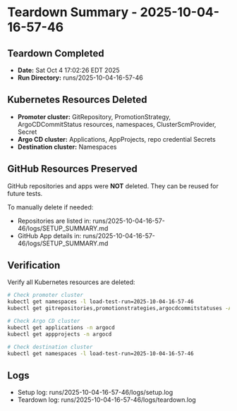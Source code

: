 # Teardown Summary - 2025-10-04-16-57-46

## Teardown Completed
- **Date:** Sat Oct  4 17:02:26 EDT 2025
- **Run Directory:** runs/2025-10-04-16-57-46

## Kubernetes Resources Deleted

- **Promoter cluster:** GitRepository, PromotionStrategy, ArgoCDCommitStatus resources, namespaces, ClusterScmProvider, Secret
- **Argo CD cluster:** Applications, AppProjects, repo credential Secrets
- **Destination cluster:** Namespaces

## GitHub Resources Preserved

GitHub repositories and apps were **NOT** deleted. They can be reused for future tests.

To manually delete if needed:
- Repositories are listed in: runs/2025-10-04-16-57-46/logs/SETUP_SUMMARY.md
- GitHub App details in: runs/2025-10-04-16-57-46/logs/SETUP_SUMMARY.md

## Verification

Verify all Kubernetes resources are deleted:
```bash
# Check promoter cluster
kubectl get namespaces -l load-test-run=2025-10-04-16-57-46
kubectl get gitrepositories,promotionstrategies,argocdcommitstatuses -A

# Check Argo CD cluster
kubectl get applications -n argocd
kubectl get appprojects -n argocd

# Check destination cluster
kubectl get namespaces -l load-test-run=2025-10-04-16-57-46
```

## Logs

- Setup log: runs/2025-10-04-16-57-46/logs/setup.log
- Teardown log: runs/2025-10-04-16-57-46/logs/teardown.log
